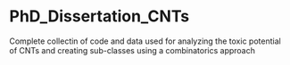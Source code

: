 # PhD_Dissertation_CNTs
Complete collectin of code and data used for analyzing the toxic potential of CNTs and creating sub-classes using a combinatorics approach
